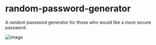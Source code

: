 # random-password-generator
A random password generator for those who would like a more secure password.

![image](https://user-images.githubusercontent.com/115853912/213620211-06f3ead4-d790-47c3-89bd-27c2d093192d.png)
